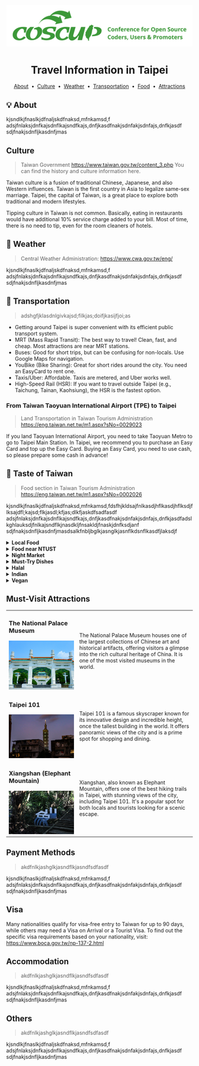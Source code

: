 # ![coscup](coscup-logo.png)

<div align="center">
  <h1>Travel Information in Taipei</h1>
</div>

<div align="center">
  <p>
    <a href="">About</a> &nbsp;&bull;&nbsp;
    <a href="">Culture</a> &nbsp;&bull;&nbsp;
    <a href="">Weather</a> &nbsp;&bull;&nbsp;
    <a href="">Transportation</a> &nbsp;&bull;&nbsp;
    <a href="">Food</a> &nbsp;&bull;&nbsp;
    <a href="">Attractions</a>
  </p>
</div>


## :bulb: About

kjsndlkjfnaslkjdfnaljskdfnaksd,mfnkamsd,f
adsjfnlaksjdnfkajsdnflkajsndfkajs,dnfjkasdfnakjsdnfakjsdnfajs,dnfkjasdf
sdjfnakjsdnfljkasdnfjmas

## Culture
> Taiwan Government https://www.taiwan.gov.tw/content_3.php
> You can find the history and culture information here.

Taiwan culture is a fusion of traditional Chinese, Japanese, and also Western influences.
Taiwan is the first country in Asia to legalize same-sex marriage.
Taipei, the capital of Taiwan, is a great place to explore both traditional and modern lifestyles.

Tipping culture in Taiwan is not common.
Basically, eating in restaurants would have additional 10% service charge added to your bill.
Most of time, there is no need to tip, even for the room cleaners of hotels.

## 🌈 Weather
> Central Weather Administration: https://www.cwa.gov.tw/eng/

kjsndlkjfnaslkjdfnaljskdfnaksd,mfnkamsd,f
adsjfnlaksjdnfkajsdnflkajsndfkajs,dnfjkasdfnakjsdnfakjsdnfajs,dnfkjasdf
sdjfnakjsdnfljkasdnfjmas

## 🚆 Transportation
> adshgfjklasdnlgivkajsd;filkjas;doifjkasijfjoi;as
> 
- Getting around Taipei is super convenient with its efficient public transport system.
- MRT (Mass Rapid Transit): The best way to travel! Clean, fast, and cheap. Most attractions are near MRT stations.
- Buses: Good for short trips, but can be confusing for non-locals. Use Google Maps for navigation.
- YouBike (Bike Sharing): Great for short rides around the city. You need an EasyCard to rent one.
- Taxis/Uber: Affordable. Taxis are metered, and Uber works well.
- High-Speed Rail (HSR): If you want to travel outside Taipei (e.g., Taichung, Tainan, Kaohsiung), the HSR is the fastest option.

### From Taiwan Taoyuan International Airport (TPE) to Taipei
> Land Transportation in Taiwan Tourism Administration https://eng.taiwan.net.tw/m1.aspx?sNo=0029023
>
If you land Taoyuan International Airport, you need to take Taoyuan Metro to go to Taipei Main Station.
In Taipei, we recommend you to purchase an Easy Card and top up the Easy Card.
Buying an Easy Card, you need to use cash, so please prepare some cash in advance!

## 🧋 Taste of Taiwan
> Food section in Taiwan Tourism Administration https://eng.taiwan.net.tw/m1.aspx?sNo=0002026

kjsndlkjfnaslkjdfnaljskdfnaksd,mfnkamsd,fdsfhjkldsajfnlkasdjhflkasdjhflksdjflksajdfl;kajsd;flkjasdl;kfjas;dlkfjaskdfsadfasdf
adsjfnlaksjdnfkajsdnflkajsndfkajs,dnfjkasdfnakjsdnfakjsdnfajs,dnfkjasdfadslkghlauksdjfnlkajsndflkjnasdkljfnsakldjfnaskjdnfksdjanf
sdjfnakjsdnfljkasdnfjmasdsalkfnbljbglkjasnglkjasnflkdsnflkasdfjlaksdjf

<details>
    <summary><b>Local Food</b></summary>
    kjsndlkjfnaslkjdfnaljskdfnaksd,mfnkamsd,f  
    adsjfnlaksjdnfkajsdnflkajsndfkajs,dnfjkasdfnakjsdnfakjsdnfajs,dnfkjasdf  
    sdjfnakjsdnfljkasdnfjmas
</details>

<details>
    <summary><b>Food near NTUST</b></summary>
</details>

<details>
    <summary><b>Night Market</b></summary>
    <ul>
        <li><b>Shilin Night Market (士林夜市)</b>: Best for classic street food.</li>
        <li><b>Raohe Night Market (饒河夜市)</b>: Famous for black pepper buns.</li>
        <li><b>Ningxia Night Market (寧夏夜市)</b>: Great for traditional Taiwanese snacks.</li>
    </ul>
</details>

<details>
    <summary><b>Must-Try Dishes</b></summary>
</details>

<details>
    <summary><b>Halal</b></summary>
    清真飲食
> https://eng.taiwan.net.tw/m1.aspx?sNo=0020323
</details>

<details>
    <summary><b>Indian</b></summary>
    印度料理
</details>

<details>
    <summary><b>Vegan</b></summary>
    素食餐廳
</details>


## Must-Visit Attractions
<table>
  <tr>
    <td>
      <h3>The National Palace Museum</h3>
      <img src="National_Palace_Museum.jpg" alt="National Palace Museum">
    </td>
    <td>
      The National Palace Museum houses one of the largest collections of Chinese art and historical artifacts, offering visitors a glimpse into the rich cultural heritage of China. It is one of the most visited museums in the world.
    </td>
  </tr>
  <tr>
    <td>
      <h3>Taipei 101</h3>
      <img src="Taipei_101.jpg" alt="Taipei 101">
    </td>
    <td>
      Taipei 101 is a famous skyscraper known for its innovative design and incredible height, once the tallest building in the world. It offers panoramic views of the city and is a prime spot for shopping and dining.
    </td>
  </tr>
  <tr>
    <td>
      <h3>Xiangshan (Elephant Mountain)</h3>
      <img src="Xiangshan.jpg" alt="Xiangshan">
    </td>
    <td>
      Xiangshan, also known as Elephant Mountain, offers one of the best hiking trails in Taipei, with stunning views of the city, including Taipei 101. It's a popular spot for both locals and tourists looking for a scenic escape.
    </td>
  </tr>
</table>

## Payment Methods
> akdfnlkjashglkjasndflkjasndfsdfasdf

kjsndlkjfnaslkjdfnaljskdfnaksd,mfnkamsd,f
adsjfnlaksjdnfkajsdnflkajsndfkajs,dnfjkasdfnakjsdnfakjsdnfajs,dnfkjasdf
sdjfnakjsdnfljkasdnfjmas
## Visa
Many nationalities qualify for visa-free entry to Taiwan for up to 90 days, while others may need a Visa on Arrival or a Tourist Visa. To find out the specific visa requirements based on your nationality, visit: https://www.boca.gov.tw/np-137-2.html

## Accommodation
> akdfnlkjashglkjasndflkjasndfsdfasdf

kjsndlkjfnaslkjdfnaljskdfnaksd,mfnkamsd,f
adsjfnlaksjdnfkajsdnflkajsndfkajs,dnfjkasdfnakjsdnfakjsdnfajs,dnfkjasdf
sdjfnakjsdnfljkasdnfjmas
## Others
> akdfnlkjashglkjasndflkjasndfsdfasdf

kjsndlkjfnaslkjdfnaljskdfnaksd,mfnkamsd,f
adsjfnlaksjdnfkajsdnflkajsndfkajs,dnfjkasdfnakjsdnfakjsdnfajs,dnfkjasdf
sdjfnakjsdnfljkasdnfjmas









